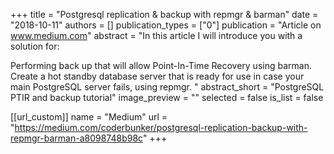+++
title = "Postgresql replication & backup with repmgr & barman"
date = "2018-10-11"
authors = []
publication_types = ["0"]
publication = "Article on www.medium.com"
abstract = "In this article I will introduce you with a solution for:

Performing back up that will allow Point-In-Time Recovery using barman.
Create a hot standby database server that is ready for use in case your main PostgreSQL server fails, using repmgr.
"
abstract_short = "PostgreSQL PTIR and backup tutorial"
image_preview = ""
selected = false
is_list = false

[[url_custom]]
    name = "Medium"
    url = "https://medium.com/coderbunker/postgresql-replication-backup-with-repmgr-barman-a8098748b98c"
+++